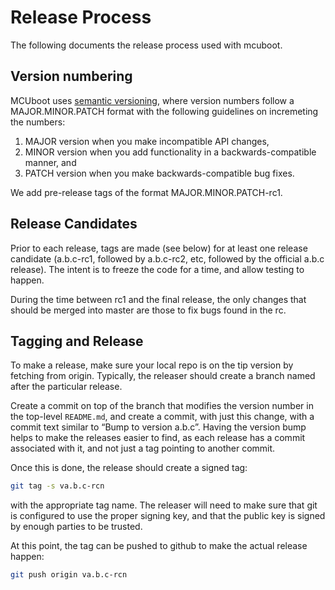 # Release Process

The following documents the release process used with mcuboot.

## Version numbering

MCUboot uses [semantic versioning][semver], where version numbers
follow a MAJOR.MINOR.PATCH format with the following guidelines on
incremeting the numbers:

1. MAJOR version when you make incompatible API changes,
2. MINOR version when you add functionality in a backwards-compatible
   manner, and
3. PATCH version when you make backwards-compatible bug fixes.

We add pre-release tags of the format MAJOR.MINOR.PATCH-rc1.

## Release Candidates

Prior to each release, tags are made (see below) for at least one
release candidate (a.b.c-rc1, followed by a.b.c-rc2, etc, followed by
the official a.b.c release).  The intent is to freeze the code for a
time, and allow testing to happen.

During the time between rc1 and the final release, the only changes
that should be merged into master are those to fix bugs found in the
rc.

## Tagging and Release

To make a release, make sure your local repo is on the tip version by
fetching from origin.  Typically, the releaser should create a branch
named after the particular release.

Create a commit on top of the branch that modifies the version number
in the top-level `README.md`, and create a commit, with just this
change, with a commit text similar to &ldquo;Bump to version
a.b.c&rdquo;.  Having the version bump helps to make the releases
easier to find, as each release has a commit associated with it, and
not just a tag pointing to another commit.

Once this is done, the release should create a signed tag:
``` bash
git tag -s va.b.c-rcn
```
with the appropriate tag name.  The releaser will need to make sure
that git is configured to use the proper signing key, and that the
public key is signed by enough parties to be trusted.

At this point, the tag can be pushed to github to make the actual
release happen:
``` bash
git push origin va.b.c-rcn
```

[semver]: http://semver.org/
